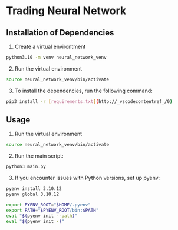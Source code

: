 # Trading Neural Network

## Installation of Dependencies

1. Create a virtual environtment

```bash
python3.10 -m venv neural_network_venv
```

2. Run the virtual environment

```bash
source neural_network_venv/bin/activate
```

3. To install the dependencies, run the following command:

```bash
pip3 install -r [requirements.txt](http://_vscodecontentref_/0)
```

## Usage

1. Run the virtual environment

```bash
source neural_network_venv/bin/activate
```

2. Run the main script:

```bash
python3 main.py
```

3. If you encounter issues with Python versions, set up pyenv:

```bash
pyenv install 3.10.12
pyenv global 3.10.12

export PYENV_ROOT="$HOME/.pyenv"
export PATH="$PYENV_ROOT/bin:$PATH"
eval "$(pyenv init --path)"
eval "$(pyenv init -)"
```
